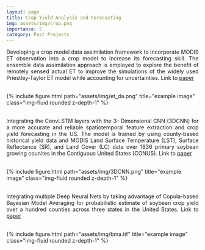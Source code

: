 ```yaml
---
layout: page
title: Crop Yield Analysis and Forecasting
img: assets/img/crop.png
importance: 5
category: Past Projects
---
```


<p style="text-align: justify;"> Developing a crop model data assimilation framework to incorporate MODIS ET observation into a crop model to increase its forecasting skill. The ensemble data assimilation approach is employed to explore the benefit of remotely sensed actual ET to improve the simulations of the widely used Priestley-Taylor ET model while accounting for uncertainties. Link to <a href=" https://doi.org/10.1016/j.agrformet.2022.108982">paper</a><br><br>
<div class="row justify-content-sm-center">
    <div class="col-sm-10 mt-3 mt-md-0">
        {% include figure.html path="assets/img/et_da.png" title="example image" class="img-fluid rounded z-depth-1" %}
    </div>
</div>
<br>

<p style="text-align: justify;"> Integrating the ConvLSTM layers with the 3- Dimensional CNN (3DCNN) for a more accurate and reliable spatiotemporal feature extraction and crop yield forecasting in the US. The model is trained by using county-based historical yield data and MODIS Land Surface Temperature (LST), Surface Reflectance (SR), and Land Cover (LC) data over 1836 primary soybean growing counites in the Contiguous United States (CONUS). Link to <a href=" https://doi.org/10.1016/j.eswa.2021.115511">paper</a><br><br>
<div class="row justify-content-sm-center">
    <div class="col-sm-10 mt-3 mt-md-0">
        {% include figure.html path="assets/img/3DCNN.png" title="example image" class="img-fluid rounded z-depth-1" %}
    </div>
</div>
<br>

<p style="text-align: justify;"> Integrating multiple Deep Neural Nets by taking advantage of Copula-based Bayesian Model Averaging for probabilistic estimate of soybean crop yield over a hundred counties across three states in the United States. Link to <a href=" https://doi.org/10.1016/j.agrformet.2021.108773">paper</a><br><br>
<div class="row justify-content-sm-center">
    <div class="col-sm-10 mt-3 mt-md-0">
        {% include figure.html path="assets/img/bma.tif" title="example image" class="img-fluid rounded z-depth-1" %}
    </div>
</div>
<br>